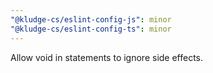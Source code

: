 ```yaml
---
"@kludge-cs/eslint-config-js": minor
"@kludge-cs/eslint-config-ts": minor
---
```


Allow void in statements to ignore side effects.
